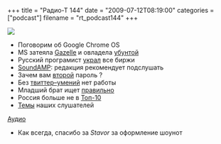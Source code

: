 +++
title = "Радио-Т 144"
date = "2009-07-12T08:19:00"
categories = ["podcast"]
filename = "rt_podcast144"
+++

![](https://radio-t.com/images/radio-t/rt144.jpg)


- Поговорим об Google Chrome OS
- MS затеяла [Gazelle](http://www.engadget.com/2009/07/10/microsofts-gazelle-browser-detailed-its-more-of-a-researc/) и овладела [убунтой](http://linuxologist.com/linuxhumor/ubuntu-is-a-microsoft-product-now/)
- Русский програмист [украл](http://habrahabr.ru/blogs/trading/63893/) все биржи
- [SoundAMP](http://www.engadget.com/2009/07/09/soundamp-hearing-aid-app-for-iphone-unleashed-on-our-delicate-ea/): редакция рекомендует подслушать
- Зачем вам [второй](http://www.unwrongest.com/blog/why-are-we-typing-passwords-twice/) пароль ?
- Без [твиттер–умений](http://webplanet.ru/news/life/2009/07/08/teimlo.html) нет работы
- Младший брат ищет [правильно](http://internetno.net/2009/07/10/gimages-cc/)
- Россия больше не в [Топ-10](http://internet.cnews.ru/news/top/index.shtml?2009/07/10/353628)
- [Темы](http://radio-t.com/temi_dlja_vipuskov/temy-dlya-144/) наших слушателей

[Аудио](http://archive.rucast.net/radio-t/media/rt_podcast144.mp3)

* Как всегда, спасибо за _Stavor_ за оформление шоунот
<audio src="http://archive.rucast.net/radio-t/media/rt_podcast144.mp3" preload="none"></audio>